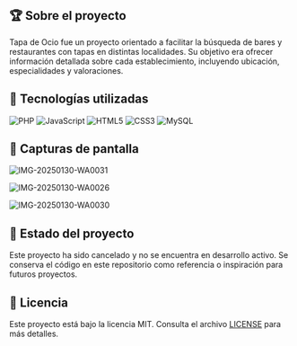 ## 🏆 Sobre el proyecto
Tapa de Ocio fue un proyecto orientado a facilitar la búsqueda de bares y restaurantes con tapas en distintas localidades. Su objetivo era ofrecer información detallada sobre cada establecimiento, incluyendo ubicación, especialidades y valoraciones.

## 🚀 Tecnologías utilizadas

![PHP](https://img.shields.io/badge/PHP-777BB4?style=for-the-badge&logo=php&logoColor=white)
![JavaScript](https://img.shields.io/badge/JavaScript-F7DF1E?style=for-the-badge&logo=javascript&logoColor=black)
![HTML5](https://img.shields.io/badge/HTML5-E34F26?style=for-the-badge&logo=html5&logoColor=white)
![CSS3](https://img.shields.io/badge/CSS3-1572B6?style=for-the-badge&logo=css3&logoColor=white)
![MySQL](https://img.shields.io/badge/MySQL-4479A1?style=for-the-badge&logo=mysql&logoColor=white)

## 📸 Capturas de pantalla

![IMG-20250130-WA0031](https://github.com/user-attachments/assets/b662d566-b149-4586-9ff9-295891e68d49)

![IMG-20250130-WA0026](https://github.com/user-attachments/assets/6847a02b-f170-4ddf-82d8-1dc76a929fdd)

![IMG-20250130-WA0030](https://github.com/user-attachments/assets/be8b5705-3a0e-4d27-9d5c-24ab1a1f7032)

## 📌 Estado del proyecto
Este proyecto ha sido cancelado y no se encuentra en desarrollo activo. Se conserva el código en este repositorio como referencia o inspiración para futuros proyectos.

## 📜 Licencia
Este proyecto está bajo la licencia MIT. Consulta el archivo [LICENSE](LICENSE) para más detalles.
